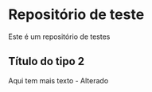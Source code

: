 # Repositório de teste
Este é um repositório de testes
## Título do tipo 2
Aqui tem mais texto - Alterado